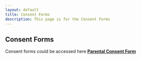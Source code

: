 ```yaml
---
layout: default
title: Consent Forms
description: This page is for the Consent Forms
---
```

## Consent Forms
Consent forms could be accessed here [**Parental Consent Form**](/assets/forms/Parental_Guardian_Consent_Form.pdf)

